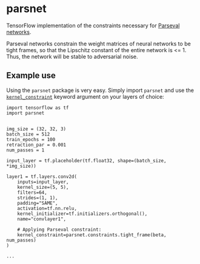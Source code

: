 # parsnet
TensorFlow implementation of the constraints necessary for [Parseval networks](https://arxiv.org/abs/1704.08847).

Parseval networks constrain the weight matrices of neural networks to be tight frames, so that the Lipschitz constant of the entire network is <= 1. Thus, the network will be stable to adversarial noise.


## Example use
Using the `parsnet` package is very easy. Simply import `parsnet` and use the [`kernel_constraint`](https://www.tensorflow.org/api_docs/python/tf/layers/conv2d#arguments) keyword argument on your layers of choice:
```
import tensorflow as tf
import parsnet


img_size = (32, 32, 3)
batch_size = 512
train_epochs = 100
retraction_par = 0.001
num_passes = 1

input_layer = tf.placeholder(tf.float32, shape=(batch_size, *img_size))

layer1 = tf.layers.conv2d(
    inputs=input_layer,
    kernel_size=(5, 5),
    filters=64,
    strides=(1, 1),
    padding="SAME",
    activation=tf.nn.relu,
    kernel_initializer=tf.initializers.orthogonal(),
    name="convlayer1",

    # Applying Parseval constraint:
    kernel_constraint=parsnet.constraints.tight_frame(beta, num_passes)
)

...

```